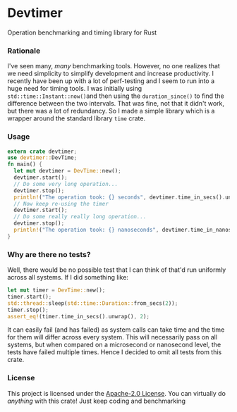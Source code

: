 # Devtimer
Operation benchmarking and timing library for Rust
### Rationale
I've seen many, _many_ benchmarking tools. However, no one realizes that we need simplicity to simplify development and increase productivity. I recently have been up with a lot of perf-testing and I seem to run into a huge need for timing tools. I was initially using `std::time::Instant::now()`and then using the `duration_since()` to find the difference between the two intervals. That was fine, not that it didn't work, but there was a lot of redundancy. So I made a simple library which is a wrapper around the standard library `time` crate.
### Usage
```rust
extern crate devtimer;
use devtimer::DevTime;
fn main() {
  let mut devtimer = DevTime::new();
  devtimer.start();
  // Do some very long operation...
  devtimer.stop();
  println!("The operation took: {} seconds", devtimer.time_in_secs().unwrap());
  // Now keep re-using the timer
  devtimer.start();
  // Do some really really long operation...
  devtimer.stop();
  println!("The operation took: {} nanoseconds", devtimer.time_in_nanos().unwrap());
}
```
### Why are there no tests?
Well, there would be no possible test that I can think of that'd run uniformly across all systems. If I did something like:
```rust
let mut timer = DevTime::new();
timer.start();
std::thread::sleep(std::time::Duration::from_secs(2));
timer.stop();
assert_eq!(timer.time_in_secs().unwrap(), 2);
```
It can easily fail (and has failed) as system calls can take time and the time for them will differ across every system. This will necessarily pass on all systems, but when compared on a microsecond or nanosecond level, the tests have failed multiple times. Hence I decided to omit all tests from this crate.
### License
This project is licensed under the [Apache-2.0 License](./LICENSE). You can virtually do _anything_ with this crate! Just keep coding and benchmarking
